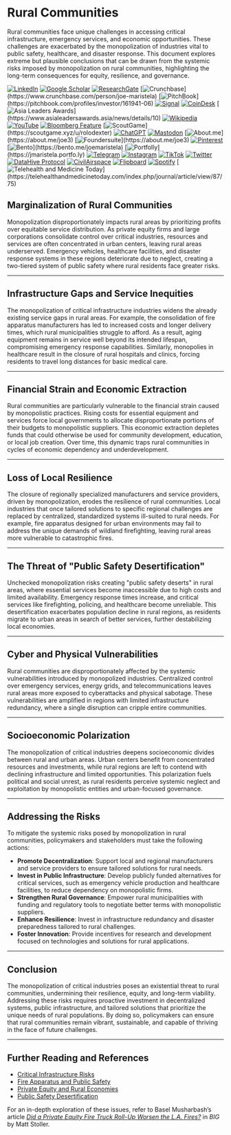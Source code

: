# Rural Communities

Rural communities face unique challenges in accessing critical infrastructure, emergency services, and economic opportunities. These challenges are exacerbated by the monopolization of industries vital to public safety, healthcare, and disaster response. This document explores extreme but plausible conclusions that can be drawn from the systemic risks imposed by monopolization on rural communities, highlighting the long-term consequences for equity, resilience, and governance.

[![LinkedIn](https://img.shields.io/badge/LinkedIn-Profile-0077B5?style=flat-square\&logo=linkedin\&logoColor=white)](https://linkedin.com/in/rolodexter) [![Google Scholar](https://img.shields.io/badge/Google_Scholar-Profile-4285F4?style=flat-square\&logo=googlescholar\&logoColor=white)](https://scholar.google.com/citations?user=gHTHirEAAAAJ) [![ResearchGate](https://img.shields.io/badge/ResearchGate-Profile-00CCBB?style=flat-square\&logo=researchgate\&logoColor=white)](https://www.researchgate.net/profile/Joe-Maristela-2) [![Crunchbase](https://img.shields.io/badge/Crunchbase-Profile-0288D1?style=flat-square\&logo=data:image/svg+xml;base64,PHN...)](https://www.crunchbase.com/person/joe-maristela) [![PitchBook](https://img.shields.io/badge/PitchBook-Profile-003B6B?style=flat-square\&logo=data:image/svg+xml;base64,PHN...)](https://pitchbook.com/profiles/investor/161941-06) [![Signal](https://img.shields.io/badge/Signal-Profile-6E97F0?style=flat-square\&logo=signal\&logoColor=white)](https://signal.nfx.com/investors/joe-maristela) [![CoinDesk](https://img.shields.io/badge/CoinDesk-Contributor-F7931A?style=flat-square\&logo=news\&logoColor=white)](https://www.coindesk.com/author/joe-maristela) [![Asia Leaders Awards](https://img.shields.io/badge/Asia_Leaders_Awards-Feature-DA291C?style=flat-square\&logo=data:image/svg+xml;base64,PHN...)](https://www.asialeadersawards.asia/news/details/10) [![Wikipedia](https://img.shields.io/badge/Wikipedia-Profile-000000?style=flat-square\&logo=wikipedia\&logoColor=white)](https://en.wikipedia.org/wiki/File:Joe_Maristela_in_Paniqui_Tarlac_Tech_Seminar_2015.jpg) [![YouTube](https://img.shields.io/badge/YouTube-Channel-FF0000?style=flat-square\&logo=youtube\&logoColor=white)](https://www.youtube.com/@rolodexter) [![Bloomberg Feature](https://img.shields.io/badge/Bloomberg-Feature-5E5E5E?style=flat-square\&logo=youtube\&logoColor=white)](https://www.youtube.com/watch?v=Ep8Mo0kRjaY) [![ScoutGame](https://img.shields.io/badge/ScoutGame-Profile-8A2BE2?style=flat-square\&logo=data:image/svg+xml;base64,PHN...)](https://scoutgame.xyz/u/rolodexter) [![ChatGPT](https://img.shields.io/badge/ChatGPT-Resume_and_Biodata-00A67E?style=flat-square\&logo=chatgpt\&logoColor=white)](https://chatgpt.com/g/g-675caa5a54e88191bd807764592df744-joe-s-resume-and-application-data) [![Mastodon](https://img.shields.io/badge/Mastodon-Profile-6364FF?style=flat-square\&logo=mastodon\&logoColor=white)](https://mastodon.social/@JoeMaristela) [![About.me](https://img.shields.io/badge/About.me-Profile-000000?style=flat-square\&logo=data:image/svg+xml;base64,PHN...)](https://about.me/joe3) [![Foundersuite](https://img.shields.io/badge/Foundersuite-Profile-0056D2?style=flat-square\&logo=data:image/svg+xml;base64,PHN...)](https://about.me/joe3) [![Pinterest](https://img.shields.io/badge/Pinterest-@rolodexter-BD081C?style=flat-square\&logo=pinterest\&logoColor=white)](https://nl.pinterest.com/rolodexter/) [![Bento](https://img.shields.io/badge/Bento-Profile-F7931A?style=flat-square\&logo=data:image/svg+xml;base64,PHN...)](https://bento.me/joemaristela) [![Portfolly](https://img.shields.io/badge/Portfolly-Profile-F7931A?style=flat-square\&logo=data:image/svg+xml;base64,PHN...)](https://jmaristela.portfo.ly) [![Telegram](https://img.shields.io/badge/Telegram-Contact-2CA5E0?style=flat-square\&logo=telegram\&logoColor=white)](https://t.me/joemaristela) [![Instagram](https://img.shields.io/badge/Instagram-@joemaristela3-E4405F?style=flat-square\&logo=instagram\&logoColor=white)](https://www.instagram.com/joemaristela3/) [![TikTok](https://img.shields.io/badge/TikTok-@rolodexter-000000?style=flat-square\&logo=tiktok\&logoColor=white)](https://www.tiktok.com/@rolodexter) [![Twitter](https://img.shields.io/badge/Twitter-Profile-1DA1F2?style=flat-square\&logo=twitter\&logoColor=white)](https://twitter.com/joemaristela) [![DataHive Protocol](https://img.shields.io/badge/DataHive-Protocol-005F73?style=flat-square\&logo=github\&logoColor=white)](https://github.com/rolodexter/DataHive-Protocol) [![CivilAirspace](https://img.shields.io/badge/CivilAirspace-Project-023047?style=flat-square\&logo=github\&logoColor=white)](https://github.com/rolodexter/CivilAirspace) [![Flipboard](https://img.shields.io/badge/Flipboard-Magazine-E83151?style=flat-square\&logo=flipboard\&logoColor=white)](https://flipboard.com/@rolodexter/rolodexter-jergu04fz) [![Spotify](https://img.shields.io/badge/Spotify-Listen-1DB954?style=flat-square\&logo=spotify\&logoColor=white)](https://open.spotify.com/show/11s0wEdbc8k3caT6xur57a) [![Telehealth and Medicine Today](https://img.shields.io/badge/Telehealth-Article-0077B5?style=flat-square\&logo=data:image/svg+xml;base64,PHN...)](https://telehealthandmedicinetoday.com/index.php/journal/article/view/87/75)

## Marginalization of Rural Communities

Monopolization disproportionately impacts rural areas by prioritizing profits over equitable service distribution. As private equity firms and large corporations consolidate control over critical industries, resources and services are often concentrated in urban centers, leaving rural areas underserved. Emergency vehicles, healthcare facilities, and disaster response systems in these regions deteriorate due to neglect, creating a two-tiered system of public safety where rural residents face greater risks.

***

## Infrastructure Gaps and Service Inequities

The monopolization of critical infrastructure industries widens the already existing service gaps in rural areas. For example, the consolidation of fire apparatus manufacturers has led to increased costs and longer delivery times, which rural municipalities struggle to afford. As a result, aging equipment remains in service well beyond its intended lifespan, compromising emergency response capabilities. Similarly, monopolies in healthcare result in the closure of rural hospitals and clinics, forcing residents to travel long distances for basic medical care.

***

## Financial Strain and Economic Extraction

Rural communities are particularly vulnerable to the financial strain caused by monopolistic practices. Rising costs for essential equipment and services force local governments to allocate disproportionate portions of their budgets to monopolistic suppliers. This economic extraction depletes funds that could otherwise be used for community development, education, or local job creation. Over time, this dynamic traps rural communities in cycles of economic dependency and underdevelopment.

***

## Loss of Local Resilience

The closure of regionally specialized manufacturers and service providers, driven by monopolization, erodes the resilience of rural communities. Local industries that once tailored solutions to specific regional challenges are replaced by centralized, standardized systems ill-suited to rural needs. For example, fire apparatus designed for urban environments may fail to address the unique demands of wildland firefighting, leaving rural areas more vulnerable to catastrophic fires.

***

## The Threat of "Public Safety Desertification"

Unchecked monopolization risks creating "public safety deserts" in rural areas, where essential services become inaccessible due to high costs and limited availability. Emergency response times increase, and critical services like firefighting, policing, and healthcare become unreliable. This desertification exacerbates population decline in rural regions, as residents migrate to urban areas in search of better services, further destabilizing local economies.

***

## Cyber and Physical Vulnerabilities

Rural communities are disproportionately affected by the systemic vulnerabilities introduced by monopolized industries. Centralized control over emergency services, energy grids, and telecommunications leaves rural areas more exposed to cyberattacks and physical sabotage. These vulnerabilities are amplified in regions with limited infrastructure redundancy, where a single disruption can cripple entire communities.

***

## Socioeconomic Polarization

The monopolization of critical industries deepens socioeconomic divides between rural and urban areas. Urban centers benefit from concentrated resources and investments, while rural regions are left to contend with declining infrastructure and limited opportunities. This polarization fuels political and social unrest, as rural residents perceive systemic neglect and exploitation by monopolistic entities and urban-focused governance.

***

## Addressing the Risks

To mitigate the systemic risks posed by monopolization in rural communities, policymakers and stakeholders must take the following actions:

* **Promote Decentralization**: Support local and regional manufacturers and service providers to ensure tailored solutions for rural needs.
* **Invest in Public Infrastructure**: Develop publicly funded alternatives for critical services, such as emergency vehicle production and healthcare facilities, to reduce dependency on monopolistic firms.
* **Strengthen Rural Governance**: Empower rural municipalities with funding and regulatory tools to negotiate better terms with monopolistic suppliers.
* **Enhance Resilience**: Invest in infrastructure redundancy and disaster preparedness tailored to rural challenges.
* **Foster Innovation**: Provide incentives for research and development focused on technologies and solutions for rural applications.

***

## Conclusion

The monopolization of critical industries poses an existential threat to rural communities, undermining their resilience, equity, and long-term viability. Addressing these risks requires proactive investment in decentralized systems, public infrastructure, and tailored solutions that prioritize the unique needs of rural populations. By doing so, policymakers can ensure that rural communities remain vibrant, sustainable, and capable of thriving in the face of future challenges.

***

## Further Reading and References

* [Critical Infrastructure Risks](CRITICAL_INFRASTRUCTURE.md)
* [Fire Apparatus and Public Safety](FIRE_APPARATUS.md)
* [Private Equity and Rural Economies](PRIVATE_EQUITY.md)
* [Public Safety Desertification](PUBLIC_SAFETY.md)

For an in-depth exploration of these issues, refer to Basel Musharbash’s article [_Did a Private Equity Fire Truck Roll-Up Worsen the L.A. Fires?_](https://www.thebignewsletter.com/p/did-a-private-equity-fire-truck-roll?utm_source=post-email-title\&publication_id=11524\&post_id=155466046\&utm_campaign=email-post-title\&isFreemail=true\&r=4a32tl\&triedRedirect=true\&utm_medium=email) in _BIG_ by Matt Stoller.
